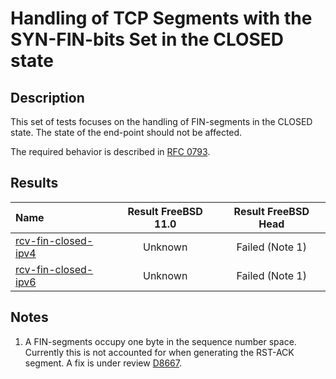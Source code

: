 # Handling of TCP Segments with the SYN-FIN-bits Set in the CLOSED state

## Description
This set of tests focuses on the handling of FIN-segments in the CLOSED state.
The state of the end-point should not be affected.

The required behavior is described in [RFC 0793](https://tools.ietf.org/html/rfc793#section-3.9).

## Results

| Name                                                                                                                                                             | Result FreeBSD 11.0 | Result FreeBSD Head |
|:-----------------------------------------------------------------------------------------------------------------------------------------------------------------|:-------------------:|:-------------------:|
|[rcv-fin-closed-ipv4](rcv-fin-closed-ipv4.pkt "Ensure that the reception of a FIN-segment in the CLOSED state does trigger the sending of a RST-ACK-segment")     | Unknown             | Failed (Note 1)     |
|[rcv-fin-closed-ipv6](rcv-fin-closed-ipv6.pkt "Ensure that the reception of a FIN-segment in the CLOSED state does trigger the sending of a RST-ACK-segment")     | Unknown             | Failed (Note 1)     |

## Notes

1. A FIN-segments occupy one byte in the sequence number space. Currently this is not accounted for when generating the RST-ACK segment.
   A fix is under review [D8667](https://reviews.freebsd.org/D8667).
